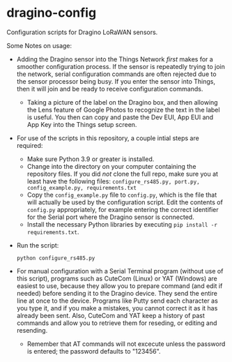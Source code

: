 # dragino-config

Configuration scripts for Dragino LoRaWAN sensors.

Some Notes on usage:

* Adding the Dragino sensor into the Things Network *first* makes for a smoother
configuration process.  If the sensor is repeatedly trying to join the network,
serial configuration commands are often rejected due to the sensor processor being busy.
If you enter the sensor into Things, then it will join and be ready to receive
configuration commands.
    * Taking a picture of the label on the Dragino box, and then allowing the Lens 
    feature of Google Photos to recognize the text in the label is useful.  You then
    can copy and paste the Dev EUI, App EUI and App Key into the Things setup screen.

* For use of the scripts in this repository, a couple intial steps are required:
    * Make sure Python 3.9 or greater is installed.
    * Change into the directory on your computer containing the repository files. If you did *not* clone the full repo, make sure you at least have the following files: `configure_rs485.py, port.py, config_example.py, requirements.txt`
    * Copy the `config_example.py` file to `config.py`, which is the file that will
    actually be used by the configuration script.  Edit the contents of `config.py`
    appropriately, for example entering the correct identifier for the Serial port where
    the Dragino sensor is connected.
    * Install the necessary Python libraries by executing `pip install -r requirements.txt`.

* Run the script:

    ```
    python configure_rs485.py
    ```
* For manual configuration with a Serial Terminal program (without use of this script), 
programs such as CuteCom (Linux) or YAT (Windows) are easiest to
use, because they allow you to prepare command (and edit if needed) before sending
it to the Dragino device.  They send the entire line at once to the device. Programs
like Putty send each character as you type it, and if you make a mistakes, you cannot
correct it as it has already been sent.  Also, CuteCom and YAT keep a history of past
commands and allow you to retrieve them for reseding, or editing and resending.
    * Remember that AT commands will not excecute unless the password is entered; the password defaults to "123456".
